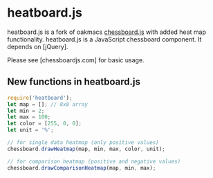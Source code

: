 # heatboard.js

heatboard.js is a fork of oakmacs [chessboard.js](https://github.com/oakmac/chessboardjs) with added heat map functionality.
heatboard.js is a JavaScript chessboard component. It depends on [jQuery].

Please see [chessboardjs.com] for basic usage.

## New functions in heatboard.js

```javascript
require('heatboard');
let map = []; // 8x8 array
let min = 2;
let max = 100;
let color = [255, 0, 0];
let unit = '%';

// for single data heatmap (only positive values)
chessboard.drawHeatmap(map, min, max, color, unit);

// for comparison heatmap (positive and negative values)
chessboard.drawComparisonHeatmap(map, min, max);
```
